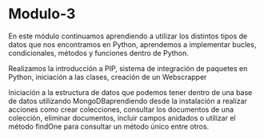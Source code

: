 # Modulo-3

En este módulo continuamos aprendiendo a utilizar los distintos
tipos de datos que nos encontramos en Python, aprendemos a
implementar bucles, condicionales, métodos y funciones dentro de
Python.

Realizamos la introducción a PIP, sistema de integración de paquetes en
Python, iniciación a las clases, creación de un Webscrapper

Iniciación a la estructura de datos que podemos tener dentro de una base
de datos utilizando MongoDBaprendiendo desde la instalación a realizar
acciones como crear colecciones, consultar los documentos de una
colección, eliminar documentos, incluir campos anidados o utilizar el
método findOne para consultar un método único entre otros.
